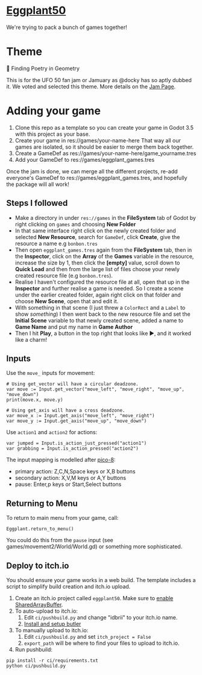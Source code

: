 # [Eggplant50](https://itch.io/jam/eggplant-50)

We're trying to pack a bunch of games together!

# Theme

📐 Finding Poetry in Geometry

This is for the UFO 50 fan jam or Jamuary as @docky has so aptly dubbed it. We
voted and selected this theme. More details on the
[Jam Page](https://itch.io/jam/eggplant-50).

# Adding your game

1. Clone this repo as a template so you can create your game in Godot 3.5 with this project as your base.
2. Create your game in res://games/your-name-here That way all our games are isolated, so it should be easier to merge them back together.
3. Create a GameDef as res://games/your-name-here/game_yourname.tres
4. Add your GameDef to res://games/eggplant_games.tres

Once the jam is done, we can merge all the different projects, re-add
everyone's GameDef to res://games/eggplant_games.tres, and hopefully the package will
all work!

## Steps I followed

- Make a directory in under `res://games` in the **FileSystem** tab of
  Godot by right clicking on `games` and choosing **New Folder**
- In that same interface right click on the newly created folder and
  selected **New Resource**, search for `GameDef`, click **Create**,
  give the resource a name e.g `bonbon.tres`
- Then open `eggplant_games.tres` again from the **FileSystem** tab,
  then in the **Inspector**, click on the **Array** of the **Games**
  variable in the resource, increase the size by 1, then click the
  **\[empty]** value, scroll down to **Quick Load** and then from the
  large list of files choose your newly created resource file (e.g `bonbon.tres`).
- Realise I haven't configured the resource file at all, open that up
  in the **Inspector** and further realise a game is needed. So I
  create a scene under the earlier created folder, again right click
  on that folder and choose **New Scene**, open that and edit it.
- With something in that scene (I just threw a `ColorRect` and a
  `Label` to show _something_) I then went back to the new resource
  file and set the **Initial Scene** variable to that newly created
  scene, added a name to **Game Name** and put my name in **Game
  Author**
- Then I hit **Play**, a button in the top right that looks like ▶,
  and it worked like a charm!

## Inputs

Use the `move_` inputs for movement:

	# Using get_vector will have a circular deadzone.
	var move := Input.get_vector("move_left", "move_right", "move_up", "move_down")
	print(move.x, move.y)

	# Using get_axis will have a cross deadzone.
	var move_x := Input.get_axis("move_left", "move_right")
	var move_y := Input.get_axis("move_up", "move_down")

Use `action1` and `action2` for actions:

	var jumped = Input.is_action_just_pressed("action1")
	var grabbing = Input.is_action_pressed("action2")


The input mapping is modelled after [pico-8](https://iiviigames.github.io/pico8-api/img/input.png):

* primary action: Z,C,N,Space keys or X,B buttons
* secondary action: X,V,M keys or A,Y buttons
* pause: Enter,p keys or Start,Select buttons


## Returning to Menu

To return to main menu from your game, call:

    Eggplant.return_to_menu()

You could do this from the `pause` input (see games/movement2/World/World.gd)
or something more sophisticated.


## Deploy to itch.io

You should ensure your game works in a web build. The template includes a
script to simplify build creation and itch.io upload.

1. Create an itch.io project called `eggplant50`. Make sure to [enable SharedArrayBuffer](https://itch.io/t/2025776/experimental-sharedarraybuffer-support).
2. To auto-upload to itch.io:
    1. Edit `ci/pushbuild.py` and change "idbrii" to your itch.io name.
    2. [Install and setup butler](https://itch.io/docs/butler/)
2. To manually upload to itch.io:
    1. Edit `ci/pushbuild.py` and set `itch_project = False`
    1. `export_path` will be where to find your files to upload to itch.io.
4. Run pushbuild:

```
pip install -r ci/requirements.txt
python ci/pushbuild.py
```

